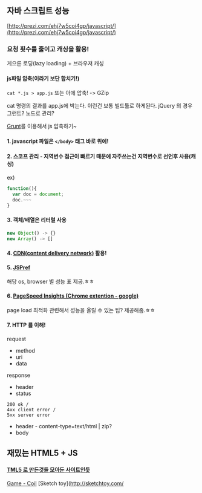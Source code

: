 ## 자바 스크립트 성능

[http://prezi.com/ehj7w5coi4gp/javascript/](http://prezi.com/ehj7w5coi4gp/javascript/)


### 요청 횟수를 줄이고 캐싱을 활용!
게으른 로딩(lazy loading) + 브라우져 캐싱


#### js파일 압축(이라기 보단 합치기!)
`cat *.js > app.js`
또는 아에 압축! -> GZip

cat 명령의 결과를 app.js에 박는다. 이런건 보통 빌드툴로 하게된다.
jQuery 의 경우 그런트? 노드로 관리?

[Grunt](http://gruntjs.com/)를 이용해서 js 압축하기~




#### 1. javascript 파일은 `</body>` 태그 바로 위에!


#### 2. 스코프 관리 - 지역변수 접근이 빠르기 때문에 자주쓰는건 지역변수로 선언후 사용(캐싱)
ex)
```javascript
function(){
  var doc = document;
  doc.~~~
}
```

#### 3. 객체/배열은 리터럴 사용
```javascript
new Object() -> {}
new Array() -> []
```


#### 4. [CDN(content delivery network)](http://goo.gl/U4bdT) 활용!


#### 5. [JSPref](http://jsperf.com/jquery-css-vs-native-dom/16)
해당 os, browser 별 성능 표 제공.ㅎㅎ


#### 6. [PageSpeed Insights (Chrome extention - google)](http://goo.gl/hoJzt)
page load 최적화 관련해서 성능을 올릴 수 있는 팁? 제공해줌.ㅎㅎ


#### 7. HTTP 를 이해!
request
- method
- uri
- data

response
- header
 - status
```
200 ok / 
4xx client error / 
5xx server error
```
- header - content-type=text/html | zip?
- body



## 재밌는 HTML5 + JS

#### [TML5 로 만든것들 모아둔 사이트인듯](ttp://hakim.se/)
 [Game - Coil](http://hakim.se/experiments/html5/coil/)
 [Sketch toy](http://sketchtoy.com/
